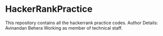 # HackerRankPractice
This repository contains all the hackerrank practice codes. 
Author Details:
Avinandan Behera
Working as member of technical staff. 

